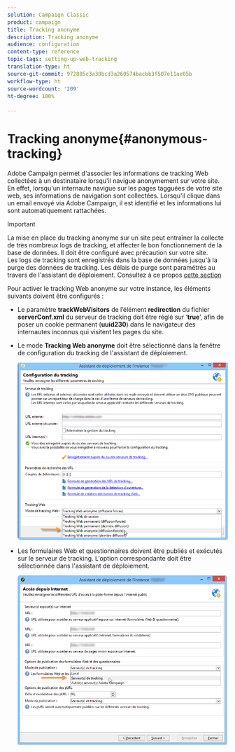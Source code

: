 ```yaml
---
solution: Campaign Classic
product: campaign
title: Tracking anonyme
description: Tracking anonyme
audience: configuration
content-type: reference
topic-tags: setting-up-web-tracking
translation-type: ht
source-git-commit: 972885c3a38bcd3a260574bacbb3f507e11ae05b
workflow-type: ht
source-wordcount: '209'
ht-degree: 100%

---
```



# Tracking anonyme{#anonymous-tracking}

Adobe Campaign permet d&#39;associer les informations de tracking Web collectées à un destinataire lorsqu&#39;il navigue anonymement sur votre site. En effet, lorsqu&#39;un internaute navigue sur les pages tagguées de votre site web, ses informations de navigation sont collectées. Lorsqu&#39;il clique dans un email envoyé via Adobe Campaign, il est identifié et les informations lui sont automatiquement rattachées.

>[!IMPORTANT]
>
>La mise en place du tracking anonyme sur un site peut entraîner la collecte de très nombreux logs de tracking, et affecter le bon fonctionnement de la base de données. Il doit être configuré avec précaution sur votre site.\
>Les logs de tracking sont enregistrés dans la base de données jusqu&#39;à la purge des données de tracking. Les délais de purge sont paramétrés au travers de l&#39;assistant de déploiement. Consultez à ce propos [cette section](../../installation/using/deploying-an-instance.md#purging-data)

Pour activer le tracking Web anonyme sur votre instance, les éléments suivants doivent être configurés :

* Le paramètre **trackWebVisitors** de l’élément **redirection** du fichier **serverConf.xml** du serveur de tracking doit être réglé sur ‘**true**’, afin de poser un cookie permanent (**uuid230**) dans le navigateur des internautes inconnus qui visitent les pages du site.
* Le mode **Tracking Web anonyme** doit être sélectionné dans la fenêtre de configuration du tracking de l&#39;assistant de déploiement.

   ![](assets/webtracking_anonymous_set.png)

* Les formulaires Web et questionnaires doivent être publiés et exécutés sur le serveur de tracking. L&#39;option correspondante doit être sélectionnée dans l&#39;assistant de déploiement.

   ![](assets/webtracking_publication_set_for_webapps.png)

